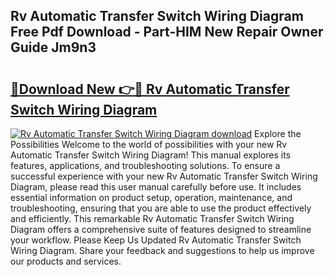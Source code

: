 ## Rv Automatic Transfer Switch Wiring Diagram Free Pdf Download - Part-HIM New Repair Owner Guide Jm9n3

# <h2><a href="http://dftmwa8.blite.top/?on=Rv+Automatic+Transfer+Switch+Wiring+Diagram">🔗Download New 👉🔴 Rv Automatic Transfer Switch Wiring Diagram</a></h2>

[![Rv Automatic Transfer Switch Wiring Diagram download](https://i.imgur.com/lujVjoI.png)](http://dftmwa8.blite.top/?on=Rv+Automatic+Transfer+Switch+Wiring+Diagram)
Explore the Possibilities Welcome to the world of possibilities with your new Rv Automatic Transfer Switch Wiring Diagram! This manual explores its features, applications, and troubleshooting solutions. To ensure a successful experience with your new Rv Automatic Transfer Switch Wiring Diagram, please read this user manual carefully before use. It includes essential information on product setup, operation, maintenance, and troubleshooting, ensuring that you are able to use the product effectively and efficiently. This remarkable Rv Automatic Transfer Switch Wiring Diagram offers a comprehensive suite of features designed to streamline your workflow. Please Keep Us Updated Rv Automatic Transfer Switch Wiring Diagram. Share your feedback and suggestions to help us improve our products and services.
